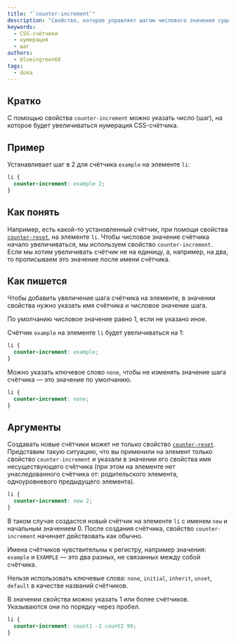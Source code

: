 ```yaml
---
title: "`counter-increment`"
description: "Свойство, которое управляет шагом числового значения существующих счётчиков"
keywords:
  - CSS-счётчики
  - нумерация
  - шаг
authors:
  - blueingreen68
tags:
  - doka
---
```


## Кратко

С помощью свойства `counter-increment` можно указать число (шаг), на которое будет увеличиваться нумерация CSS-счётчика.

## Пример

Устанавливает шаг в 2 для счётчика `example` на элементе `li`:

```css
li {
  counter-increment: example 2;
}
```

## Как понять

Например, есть какой-то установленный счётчик, при помощи свойства [`counter-reset`](/css/counter-reset/), на элементе `li`. Чтобы числовое значение счётчика начало увеличиваться, мы используем свойство `counter-increment`. Если мы хотим увеличивать счётчик не на единицу, а, например, на два, то прописываем это значение после имени счётчика.

## Как пишется

Чтобы добавить увеличение шага счётчика на элементе, в значении свойства нужно указать имя счётчика и числовое значение шага.

По умолчанию числовое значение равно 1, если не указано иное.

Счётчик `example` на элементе `li` будет увеличиваться на 1:

```css
li {
  counter-increment: example;
}
```

Можно указать ключевое слово `none`, чтобы не изменять значение шага счётчика — это значение по умолчанию.

```css
li {
  counter-increment: none;
}
```

## Аргументы

Создавать новые счётчики может не только свойство [`counter-reset`](/css/counter-reset/). Представим такую ситуацию, что вы применили на элемент только свойство `counter-increment` и указали в значении его свойства имя несуществующего счётчика (при этом на элементе нет унаследованного счётчика от: родительского элемента, одноуровневого предыдущего элемента).

```css
li {
  counter-increment: new 2;
}
```

В таком случае создастся новый счётчик на элементе `li` с именем `new` и начальным значением 0. После создания счётчика, свойство `counter-increment` начинает действовать как обычно.

Имена счётчиков чувствительны к регистру, например значения: `example` и `EXAMPLE` — это два разных, не связанных между собой счётчика.

Нельзя использовать ключевые слова: `none`, `initial`, `inherit`, `unset`, `default` в качестве названий счётчиков.

В значении свойства можно указать 1 или более счётчиков. Указываются они по порядку через пробел.

```css
li {
  counter-increment: count1 -1 count2 99;
}
```
